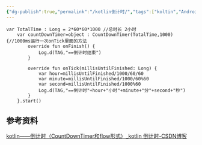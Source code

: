 ```yaml
---
{"dg-publish":true,"permalink":"/kotlin倒计时/","tags":["koltin","Android"],"noteIcon":""}
---
```


```
var TotalTime : Long = 2*60*60*1000 //总时长 2小时
    var countDownTimer=object : CountDownTimer(TotalTime,1000){//1000ms运行一次onTick里面的方法
        override fun onFinish() {
            Log.d(TAG,"==倒计时结束")
        }

        override fun onTick(millisUntilFinished: Long) {
            var hour=millisUntilFinished/1000/60/60
            var minute=millisUntilFinished/1000/60%60
            var second=millisUntilFinished/1000%60
            Log.d(TAG,"==倒计时"+hour+"小时"+minute+"分"+second+"秒")
        }
    }.start()
```
## 参考资料
[kotlin——倒计时（CountDownTimer和flow形式）_kotlin 倒计时-CSDN博客](https://blog.csdn.net/wy313622821/article/details/105454665)